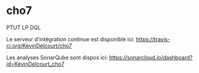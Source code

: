 # cho7
PTUT LP DQL

Le serveur d'intégration continue est disponible ici: https://travis-ci.org/KevinDelcourt/cho7

Les analyses SonarQube sont dispos ici: https://sonarcloud.io/dashboard?id=KevinDelcourt_cho7
